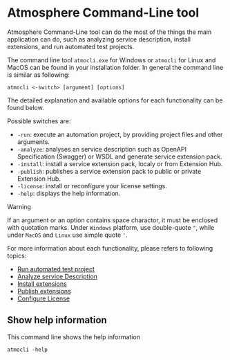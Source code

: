 ﻿# Atmosphere Command-Line tool

Atmosphere Command-Line tool can do the most of the things the main application can do, such as analyzing service description, install extensions, and run automated test projects.

The command line tool `atmocli.exe` for Windows or `atmocli` for Linux and MacOS can be found in your installation folder. In general the command line is similar as following:
```batch
atmocli <-switch> [argument] [options]
```
The detailed explanation and available options for each functionality can be found below.

Possible switches are:
- `-run`: execute an automation project, by providing project files and other arguments.
- `-analyze`: analyses an service description such as OpenAPI Specification (Swagger) or WSDL and generate service extension pack.
- `-install`: install a service extension pack, localy or from Extension Hub.
- `-publish`: publishes a service extension pack to public or private Extension Hub.
- `-license`: install or reconfigure your license settings.
- `-help`: displays the help information.

> [!WARNING]
> If an argument or an option contains space charactor, it must be enclosed with quotation marks. Under `Windows` platform, use double-quote `"`, while under `MacOS` and `Linux` use simple quote `'`.

For more information about each functionality, please refers to following topics:
- [Run automated test project](run-automated-tests.md)
- [Analyze service Description](analyze-service-description.md)
- [Install extensions](install-extensions.md)
- [Publish extensions](publish-extensions.md)
- [Configure License](configure-license.md)



## Show help information
This command line shows the help information 
```batch
atmocli -help
```

